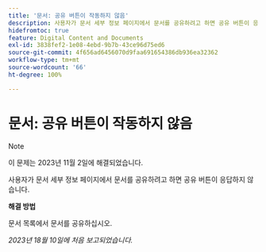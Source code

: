 ```yaml
---
title: '문서: 공유 버튼이 작동하지 않음'
description: 사용자가 문서 세부 정보 페이지에서 문서를 공유하려고 하면 공유 버튼이 응답하지 않습니다.
hidefromtoc: true
feature: Digital Content and Documents
exl-id: 3838fef2-1e08-4ebd-9b7b-43ce96d75ed6
source-git-commit: 4f656ad6456070d9faa691654386db936ea32362
workflow-type: tm+mt
source-wordcount: '66'
ht-degree: 100%

---
```


# 문서: 공유 버튼이 작동하지 않음

>[!NOTE]
>
>이 문제는 2023년 11월 2일에 해결되었습니다.

사용자가 문서 세부 정보 페이지에서 문서를 공유하려고 하면 공유 버튼이 응답하지 않습니다.

**해결 방법**

문서 목록에서 문서를 공유하십시오.

_2023년 18월 10일에 처음 보고되었습니다._
